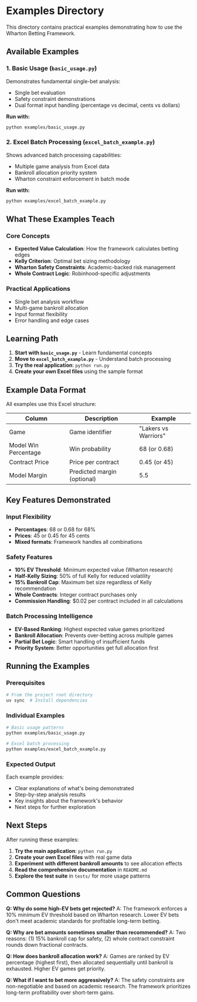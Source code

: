 # Examples Directory

This directory contains practical examples demonstrating how to use the Wharton Betting Framework.

## Available Examples

### 1. Basic Usage (`basic_usage.py`)

Demonstrates fundamental single-bet analysis:

- Single bet evaluation
- Safety constraint demonstrations
- Dual format input handling (percentage vs decimal, cents vs dollars)

**Run with:**

```bash
python examples/basic_usage.py
```

### 2. Excel Batch Processing (`excel_batch_example.py`)

Shows advanced batch processing capabilities:

- Multiple game analysis from Excel data
- Bankroll allocation priority system
- Wharton constraint enforcement in batch mode

**Run with:**

```bash
python examples/excel_batch_example.py
```

## What These Examples Teach

### Core Concepts

- **Expected Value Calculation**: How the framework calculates betting edges
- **Kelly Criterion**: Optimal bet sizing methodology
- **Wharton Safety Constraints**: Academic-backed risk management
- **Whole Contract Logic**: Robinhood-specific adjustments

### Practical Applications

- Single bet analysis workflow
- Multi-game bankroll allocation
- Input format flexibility
- Error handling and edge cases

## Learning Path

1. **Start with `basic_usage.py`** - Learn fundamental concepts
2. **Move to `excel_batch_example.py`** - Understand batch processing
3. **Try the real application**: `python run.py`
4. **Create your own Excel files** using the sample format

## Example Data Format

All examples use this Excel structure:

| Column | Description | Example |
|--------|-------------|---------|
| Game | Game identifier | "Lakers vs Warriors" |
| Model Win Percentage | Win probability | 68 (or 0.68) |
| Contract Price | Price per contract | 0.45 (or 45) |
| Model Margin | Predicted margin (optional) | 5.5 |

## Key Features Demonstrated

### Input Flexibility

- **Percentages**: 68 or 0.68 for 68%
- **Prices**: 45 or 0.45 for 45 cents
- **Mixed formats**: Framework handles all combinations

### Safety Features

- **10% EV Threshold**: Minimum expected value (Wharton research)
- **Half-Kelly Sizing**: 50% of full Kelly for reduced volatility
- **15% Bankroll Cap**: Maximum bet size regardless of Kelly recommendation
- **Whole Contracts**: Integer contract purchases only
- **Commission Handling**: $0.02 per contract included in all calculations

### Batch Processing Intelligence

- **EV-Based Ranking**: Highest expected value games prioritized
- **Bankroll Allocation**: Prevents over-betting across multiple games
- **Partial Bet Logic**: Smart handling of insufficient funds
- **Priority System**: Better opportunities get full allocation first

## Running the Examples

### Prerequisites

```bash
# From the project root directory
uv sync  # Install dependencies
```

### Individual Examples

```bash
# Basic usage patterns
python examples/basic_usage.py

# Excel batch processing
python examples/excel_batch_example.py
```

### Expected Output

Each example provides:

- Clear explanations of what's being demonstrated
- Step-by-step analysis results
- Key insights about the framework's behavior
- Next steps for further exploration

## Next Steps

After running these examples:

1. **Try the main application**: `python run.py`
2. **Create your own Excel files** with real game data
3. **Experiment with different bankroll amounts** to see allocation effects
4. **Read the comprehensive documentation** in `README.md`
5. **Explore the test suite** in `tests/` for more usage patterns

## Common Questions

**Q: Why do some high-EV bets get rejected?**
A: The framework enforces a 10% minimum EV threshold based on Wharton research. Lower EV bets don't meet academic standards for profitable long-term betting.

**Q: Why are bet amounts sometimes smaller than recommended?**
A: Two reasons: (1) 15% bankroll cap for safety, (2) whole contract constraint rounds down fractional contracts.

**Q: How does bankroll allocation work?**
A: Games are ranked by EV percentage (highest first), then allocated sequentially until bankroll is exhausted. Higher EV games get priority.

**Q: What if I want to bet more aggressively?**
A: The safety constraints are non-negotiable and based on academic research. The framework prioritizes long-term profitability over short-term gains.
